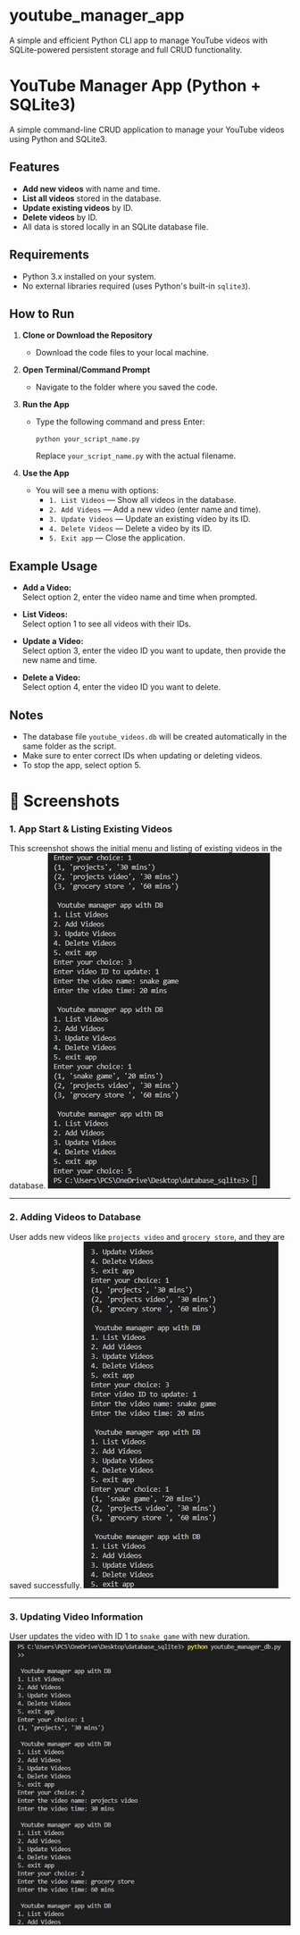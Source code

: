 # youtube_manager_app
A simple and efficient Python CLI app to manage YouTube videos with SQLite-powered persistent storage and full CRUD functionality.
# YouTube Manager App (Python + SQLite3)

A simple command-line CRUD application to manage your YouTube videos using Python and SQLite3.

## Features

- **Add new videos** with name and time.
- **List all videos** stored in the database.
- **Update existing videos** by ID.
- **Delete videos** by ID.
- All data is stored locally in an SQLite database file.

## Requirements

- Python 3.x installed on your system.
- No external libraries required (uses Python's built-in `sqlite3`).

## How to Run

1. **Clone or Download the Repository**
   - Download the code files to your local machine.

2. **Open Terminal/Command Prompt**
   - Navigate to the folder where you saved the code.

3. **Run the App**
   - Type the following command and press Enter:
     ```
     python your_script_name.py
     ```
     Replace `your_script_name.py` with the actual filename.

4. **Use the App**
   - You will see a menu with options:
     - `1. List Videos` — Show all videos in the database.
     - `2. Add Videos` — Add a new video (enter name and time).
     - `3. Update Videos` — Update an existing video by its ID.
     - `4. Delete Videos` — Delete a video by its ID.
     - `5. Exit app` — Close the application.

## Example Usage

- **Add a Video:**  
  Select option 2, enter the video name and time when prompted.

- **List Videos:**  
  Select option 1 to see all videos with their IDs.

- **Update a Video:**  
  Select option 3, enter the video ID you want to update, then provide the new name and time.

- **Delete a Video:**  
  Select option 4, enter the video ID you want to delete.

## Notes

- The database file `youtube_videos.db` will be created automatically in the same folder as the script.
- Make sure to enter correct IDs when updating or deleting videos.
- To stop the app, select option 5.

# 📸 Screenshots

### 1. App Start & Listing Existing Videos
This screenshot shows the initial menu and listing of existing videos in the database.
![App Start](output1.jpeg)

---

### 2. Adding Videos to Database
User adds new videos like `projects video` and `grocery store`, and they are saved successfully.
![Add Video](output2.jpeg)

---

### 3. Updating Video Information
User updates the video with ID 1 to `snake game` with new duration.
![Update Video](output3.jpeg)


